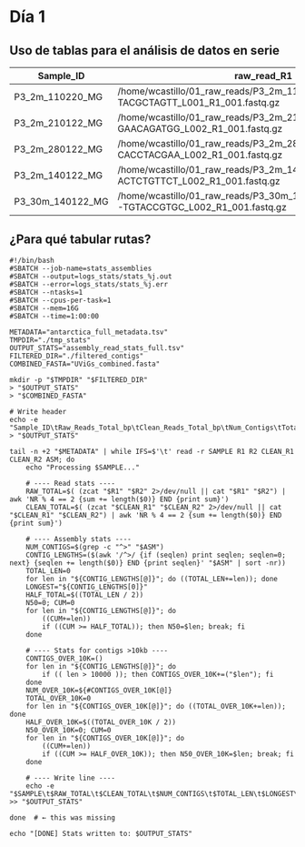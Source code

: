 # Día 1
## Uso de tablas para el análisis de datos en serie
| Sample_ID       | raw_read_R1 | raw_read_R2 | clean_read_R1 | clean_read_R2 | assembly |
|-----------------|-------------|-------------|---------------|---------------|----------|
| P3_2m_110220_MG | /home/wcastillo/01_raw_reads/P3_2m_110220_gi_CTTAAGTGAC-TACGCTAGTT_L001_R1_001.fastq.gz | /home/wcastillo/01_raw_reads/P3_2m_110220_gi_CTTAAGTGAC-TACGCTAGTT_L001_R2_001.fastq.gz | /home/wcastillo/02_clean_reads/P3_2m_110220_MG_clean_R1.fastq.gz | /home/wcastillo/02_clean_reads/P3_2m_110220_MG_clean_R2.fastq.gz | /home/wcastillo/03_assembly/P3_2m_110220_MG/final.contigs.fa |
| P3_2m_210122_MG | /home/wcastillo/01_raw_reads/P3_2m_210122_gi_CGTGGAACAC-GAACAGATGG_L002_R1_001.fastq.gz | /home/wcastillo/01_raw_reads/P3_2m_210122_gi_CGTGGAACAC-GAACAGATGG_L002_R2_001.fastq.gz | /home/wcastillo/02_clean_reads/P3_2m_210122_MG_clean_R1.fastq.gz | /home/wcastillo/02_clean_reads/P3_2m_210122_MG_clean_R2.fastq.gz | /home/wcastillo/03_assembly/P3_2m_210122_MG/final.contigs.fa |
| P3_2m_280122_MG | /home/wcastillo/01_raw_reads/P3_2m_280122_gi_ATGGAAGTGG-CACCTACGAA_L002_R1_001.fastq.gz | /home/wcastillo/01_raw_reads/P3_2m_280122_gi_ATGGAAGTGG-CACCTACGAA_L002_R2_001.fastq.gz | /home/wcastillo/02_clean_reads/P3_2m_280122_MG_clean_R1.fastq.gz | /home/wcastillo/02_clean_reads/P3_2m_280122_MG_clean_R2.fastq.gz | /home/wcastillo/03_assembly/P3_2m_280122_MG/final.contigs.fa |
| P3_2m_140122_MG | /home/wcastillo/01_raw_reads/P3_2m_140122_gi_ACTAGTGCTT-ACTCTGTTCT_L002_R1_001.fastq.gz | /home/wcastillo/01_raw_reads/P3_2m_140122_gi_ACTAGTGCTT-ACTCTGTTCT_L002_R2_001.fastq.gz | /home/wcastillo/02_clean_reads/P3_2m_140122_MG_clean_R1.fastq.gz | /home/wcastillo/02_clean_reads/P3_2m_140122_MG_clean_R2.fastq.gz | /home/wcastillo/03_assembly/P3_2m_140122_MG/final.contigs.fa |
| P3_30m_140122_MG | /home/wcastillo/01_raw_reads/P3_30m_140122_gi_TGAGATCACA-TGTACCGTGC_L002_R1_001.fastq.gz | /home/wcastillo/01_raw_reads/P3_30m_140122_gi_TGAGATCACA-TGTACCGTGC_L002_R2_001.fastq.gz | /home/wcastillo/02_clean_reads/P3_30m_140122_MG_clean_R1.fastq.gz | /home/wcastillo/02_clean_reads/P3_30m_140122_MG_clean_R2.fastq.gz | /home/wcastillo/03_assembly/P3_30m_140122_MG/final.contigs.fa |


## ¿Para qué tabular rutas?

```
#!/bin/bash
#SBATCH --job-name=stats_assemblies
#SBATCH --output=logs_stats/stats_%j.out
#SBATCH --error=logs_stats/stats_%j.err
#SBATCH --ntasks=1
#SBATCH --cpus-per-task=1
#SBATCH --mem=16G
#SBATCH --time=1:00:00

METADATA="antarctica_full_metadata.tsv"
TMPDIR="./tmp_stats"
OUTPUT_STATS="assembly_read_stats_full.tsv"
FILTERED_DIR="./filtered_contigs"
COMBINED_FASTA="UViGs_combined.fasta"

mkdir -p "$TMPDIR" "$FILTERED_DIR"
> "$OUTPUT_STATS"
> "$COMBINED_FASTA"

# Write header
echo -e "Sample_ID\tRaw_Reads_Total_bp\tClean_Reads_Total_bp\tNum_Contigs\tTotal_Contigs_bp\tLongest_Contig\tN50\tNum_Contigs_>10kb\tN50_>10kb" > "$OUTPUT_STATS"

tail -n +2 "$METADATA" | while IFS=$'\t' read -r SAMPLE R1 R2 CLEAN_R1 CLEAN_R2 ASM; do
    echo "Processing $SAMPLE..."

    # ---- Read stats ----
    RAW_TOTAL=$( (zcat "$R1" "$R2" 2>/dev/null || cat "$R1" "$R2") | awk 'NR % 4 == 2 {sum += length($0)} END {print sum}')
    CLEAN_TOTAL=$( (zcat "$CLEAN_R1" "$CLEAN_R2" 2>/dev/null || cat "$CLEAN_R1" "$CLEAN_R2") | awk 'NR % 4 == 2 {sum += length($0)} END {print sum}')

    # ---- Assembly stats ----
    NUM_CONTIGS=$(grep -c "^>" "$ASM")
    CONTIG_LENGTHS=($(awk '/^>/ {if (seqlen) print seqlen; seqlen=0; next} {seqlen += length($0)} END {print seqlen}' "$ASM" | sort -nr))
    TOTAL_LEN=0
    for len in "${CONTIG_LENGTHS[@]}"; do ((TOTAL_LEN+=len)); done
    LONGEST="${CONTIG_LENGTHS[0]}"
    HALF_TOTAL=$((TOTAL_LEN / 2))
    N50=0; CUM=0
    for len in "${CONTIG_LENGTHS[@]}"; do
        ((CUM+=len))
        if ((CUM >= HALF_TOTAL)); then N50=$len; break; fi
    done

    # ---- Stats for contigs >10kb ----
    CONTIGS_OVER_10K=()
    for len in "${CONTIG_LENGTHS[@]}"; do
        if (( len > 10000 )); then CONTIGS_OVER_10K+=("$len"); fi
    done
    NUM_OVER_10K=${#CONTIGS_OVER_10K[@]}
    TOTAL_OVER_10K=0
    for len in "${CONTIGS_OVER_10K[@]}"; do ((TOTAL_OVER_10K+=len)); done
    HALF_OVER_10K=$((TOTAL_OVER_10K / 2))
    N50_OVER_10K=0; CUM=0
    for len in "${CONTIGS_OVER_10K[@]}"; do
        ((CUM+=len))
        if ((CUM >= HALF_OVER_10K)); then N50_OVER_10K=$len; break; fi
    done

    # ---- Write line ----
    echo -e "$SAMPLE\t$RAW_TOTAL\t$CLEAN_TOTAL\t$NUM_CONTIGS\t$TOTAL_LEN\t$LONGEST\t$N50\t$NUM_OVER_10K\t$N50_OVER_10K" >> "$OUTPUT_STATS"

done  # ← this was missing

echo "[DONE] Stats written to: $OUTPUT_STATS"
```
